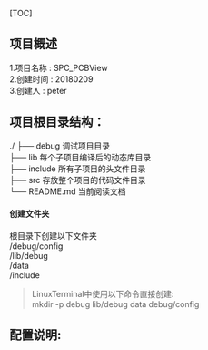 [TOC]
## 项目概述
1.项目名称	: SPC_PCBView<br>
2.创建时间	: 20180209<br>
3.创建人    : peter<br>

## 项目根目录结构：
./
├── debug 调试项目目录<br>
├── lib   每个子项目编译后的动态库目录<br>
├── include 所有子项目的头文件目录<br>
├── src 存放整个项目的代码文件目录<br>
└── README.md 当前阅读文档<br>

#### 创建文件夹
根目录下创建以下文件夹<br>
/debug/config<br>
/lib/debug<br>
/data<br>
/include<br>
>LinuxTerminal中使用以下命令直接创建:<br>
mkdir -p debug  lib/debug data debug/config

## 配置说明:
